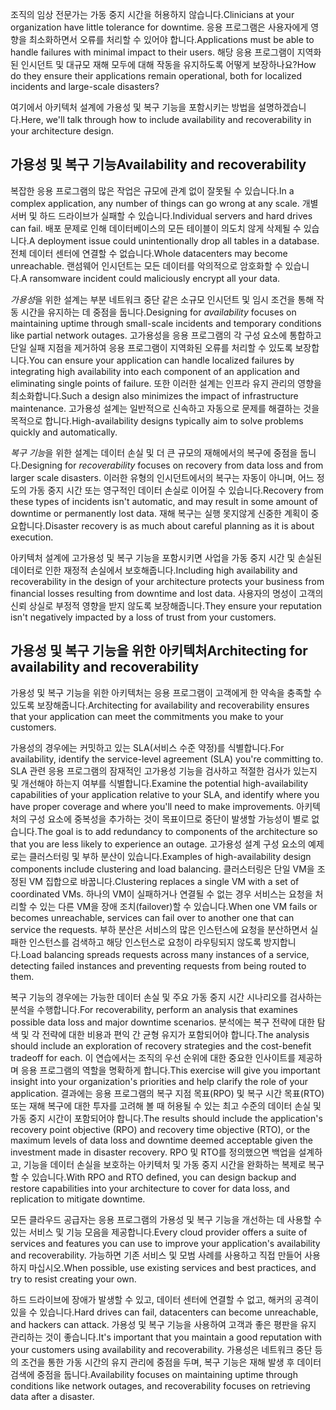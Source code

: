 <span data-ttu-id="15405-101">조직의 임상 전문가는 가동 중지 시간을 허용하지 않습니다.</span><span class="sxs-lookup"><span data-stu-id="15405-101">Clinicians at your organization have little tolerance for downtime.</span></span> <span data-ttu-id="15405-102">응용 프로그램은 사용자에게 영향을 최소화하면서 오류를 처리할 수 있어야 합니다.</span><span class="sxs-lookup"><span data-stu-id="15405-102">Applications must be able to handle failures with minimal impact to their users.</span></span> <span data-ttu-id="15405-103">해당 응용 프로그램이 지역화된 인시던트 및 대규모 재해 모두에 대해 작동을 유지하도록 어떻게 보장하나요?</span><span class="sxs-lookup"><span data-stu-id="15405-103">How do they ensure their applications remain operational, both for localized incidents and large-scale disasters?</span></span> 

<span data-ttu-id="15405-104">여기에서 아키텍처 설계에 가용성 및 복구 기능을 포함시키는 방법을 설명하겠습니다.</span><span class="sxs-lookup"><span data-stu-id="15405-104">Here, we'll talk through how to include availability and recoverability in your architecture design.</span></span>

## <a name="availability-and-recoverability"></a><span data-ttu-id="15405-105">가용성 및 복구 기능</span><span class="sxs-lookup"><span data-stu-id="15405-105">Availability and recoverability</span></span>

<span data-ttu-id="15405-106">복잡한 응용 프로그램의 많은 작업은 규모에 관계 없이 잘못될 수 있습니다.</span><span class="sxs-lookup"><span data-stu-id="15405-106">In a complex application, any number of things can go wrong at any scale.</span></span> <span data-ttu-id="15405-107">개별 서버 및 하드 드라이브가 실패할 수 있습니다.</span><span class="sxs-lookup"><span data-stu-id="15405-107">Individual servers and hard drives can fail.</span></span> <span data-ttu-id="15405-108">배포 문제로 인해 데이터베이스의 모든 테이블이 의도치 않게 삭제될 수 있습니다.</span><span class="sxs-lookup"><span data-stu-id="15405-108">A deployment issue could unintentionally drop all tables in a database.</span></span> <span data-ttu-id="15405-109">전체 데이터 센터에 연결할 수 없습니다.</span><span class="sxs-lookup"><span data-stu-id="15405-109">Whole datacenters may become unreachable.</span></span> <span data-ttu-id="15405-110">랜섬웨어 인시던트는 모든 데이터를 악의적으로 암호화할 수 있습니다.</span><span class="sxs-lookup"><span data-stu-id="15405-110">A ransomware incident could maliciously encrypt all your data.</span></span>

<span data-ttu-id="15405-111">*가용성*을 위한 설계는 부분 네트워크 중단 같은 소규모 인시던트 및 임시 조건을 통해 작동 시간을 유지하는 데 중점을 둡니다.</span><span class="sxs-lookup"><span data-stu-id="15405-111">Designing for *availability* focuses on maintaining uptime through small-scale incidents and temporary conditions like partial network outages.</span></span> <span data-ttu-id="15405-112">고가용성을 응용 프로그램의 각 구성 요소에 통합하고 단일 실패 지점을 제거하여 응용 프로그램이 지역화된 오류를 처리할 수 있도록 보장합니다.</span><span class="sxs-lookup"><span data-stu-id="15405-112">You can ensure your application can handle localized failures by integrating high availability into each component of an application and eliminating single points of failure.</span></span> <span data-ttu-id="15405-113">또한 이러한 설계는 인프라 유지 관리의 영향을 최소화합니다.</span><span class="sxs-lookup"><span data-stu-id="15405-113">Such a design also minimizes the impact of infrastructure maintenance.</span></span> <span data-ttu-id="15405-114">고가용성 설계는 일반적으로 신속하고 자동으로 문제를 해결하는 것을 목적으로 합니다.</span><span class="sxs-lookup"><span data-stu-id="15405-114">High-availability designs typically aim to solve problems quickly and automatically.</span></span>

<span data-ttu-id="15405-115">*복구 기능*을 위한 설계는 데이터 손실 및 더 큰 규모의 재해에서의 복구에 중점을 둡니다.</span><span class="sxs-lookup"><span data-stu-id="15405-115">Designing for *recoverability* focuses on recovery from data loss and from larger scale disasters.</span></span> <span data-ttu-id="15405-116">이러한 유형의 인시던트에서의 복구는 자동이 아니며, 어느 정도의 가동 중지 시간 또는 영구적인 데이터 손실로 이어질 수 있습니다.</span><span class="sxs-lookup"><span data-stu-id="15405-116">Recovery from these types of incidents isn't automatic, and may result in some amount of downtime or permanently lost data.</span></span> <span data-ttu-id="15405-117">재해 복구는 실행 못지않게 신중한 계획이 중요합니다.</span><span class="sxs-lookup"><span data-stu-id="15405-117">Disaster recovery is as much about careful planning as it is about execution.</span></span>

<span data-ttu-id="15405-118">아키텍처 설계에 고가용성 및 복구 기능을 포함시키면 사업을 가동 중지 시간 및 손실된 데이터로 인한 재정적 손실에서 보호해줍니다.</span><span class="sxs-lookup"><span data-stu-id="15405-118">Including high availability and recoverability in the design of your architecture protects your business from financial losses resulting from downtime and lost data.</span></span> <span data-ttu-id="15405-119">사용자의 명성이 고객의 신뢰 상실로 부정적 영향을 받지 않도록 보장해줍니다.</span><span class="sxs-lookup"><span data-stu-id="15405-119">They ensure your reputation isn't negatively impacted by a loss of trust from your customers.</span></span>

## <a name="architecting-for-availability-and-recoverability"></a><span data-ttu-id="15405-120">가용성 및 복구 기능을 위한 아키텍처</span><span class="sxs-lookup"><span data-stu-id="15405-120">Architecting for availability and recoverability</span></span>

<span data-ttu-id="15405-121">가용성 및 복구 기능을 위한 아키텍처는 응용 프로그램이 고객에게 한 약속을 충족할 수 있도록 보장해줍니다.</span><span class="sxs-lookup"><span data-stu-id="15405-121">Architecting for availability and recoverability ensures that your application can meet the commitments you make to your customers.</span></span>

<span data-ttu-id="15405-122">가용성의 경우에는 커밋하고 있는 SLA(서비스 수준 약정)를 식별합니다.</span><span class="sxs-lookup"><span data-stu-id="15405-122">For availability, identify the service-level agreement (SLA) you're committing to.</span></span> <span data-ttu-id="15405-123">SLA 관련 응용 프로그램의 잠재적인 고가용성 기능을 검사하고 적절한 검사가 있는지 및 개선해야 하는지 여부를 식별합니다.</span><span class="sxs-lookup"><span data-stu-id="15405-123">Examine the potential high-availability capabilities of your application relative to your SLA, and identify where you have proper coverage and where you'll need to make improvements.</span></span> <span data-ttu-id="15405-124">아키텍처의 구성 요소에 중복성을 추가하는 것이 목표이므로 중단이 발생할 가능성이 별로 없습니다.</span><span class="sxs-lookup"><span data-stu-id="15405-124">The goal is to add redundancy to components of the architecture so that you are less likely to experience an outage.</span></span> <span data-ttu-id="15405-125">고가용성 설계 구성 요소의 예제로는 클러스터링 및 부하 분산이 있습니다.</span><span class="sxs-lookup"><span data-stu-id="15405-125">Examples of high-availability design components include clustering and load balancing.</span></span> <span data-ttu-id="15405-126">클러스터링은 단일 VM을 조정된 VM 집합으로 바꿉니다.</span><span class="sxs-lookup"><span data-stu-id="15405-126">Clustering replaces a single VM with a set of coordinated VMs.</span></span> <span data-ttu-id="15405-127">하나의 VM이 실패하거나 연결될 수 없는 경우 서비스는 요청을 처리할 수 있는 다른 VM을 장애 조치(failover)할 수 있습니다.</span><span class="sxs-lookup"><span data-stu-id="15405-127">When one VM fails or becomes unreachable, services can fail over to another one that can service the requests.</span></span> <span data-ttu-id="15405-128">부하 분산은 서비스의 많은 인스턴스에 요청을 분산하면서 실패한 인스턴스를 검색하고 해당 인스턴스로 요청이 라우팅되지 않도록 방지합니다.</span><span class="sxs-lookup"><span data-stu-id="15405-128">Load balancing spreads requests across many instances of a service, detecting failed instances and preventing requests from being routed to them.</span></span>

<span data-ttu-id="15405-129">복구 기능의 경우에는 가능한 데이터 손실 및 주요 가동 중지 시간 시나리오를 검사하는 분석을 수행합니다.</span><span class="sxs-lookup"><span data-stu-id="15405-129">For recoverability, perform an analysis that examines possible data loss and major downtime scenarios.</span></span> <span data-ttu-id="15405-130">분석에는 복구 전략에 대한 탐색 및 각 전략에 대한 비용과 편익 간 균형 유지가 포함되어야 합니다.</span><span class="sxs-lookup"><span data-stu-id="15405-130">The analysis should include an exploration of recovery strategies and the cost-benefit tradeoff for each.</span></span> <span data-ttu-id="15405-131">이 연습에서는 조직의 우선 순위에 대한 중요한 인사이트를 제공하며 응용 프로그램의 역할을 명확하게 합니다.</span><span class="sxs-lookup"><span data-stu-id="15405-131">This exercise will give you important insight into your organization's priorities and help clarify the role of your application.</span></span> <span data-ttu-id="15405-132">결과에는 응용 프로그램의 복구 지점 목표(RPO) 및 복구 시간 목표(RTO) 또는 재해 복구에 대한 투자를 고려해 볼 때 허용될 수 있는 최고 수준의 데이터 손실 및 가동 중지 시간이 포함되어야 합니다.</span><span class="sxs-lookup"><span data-stu-id="15405-132">The results should include the application's recovery point objective (RPO) and recovery time objective (RTO), or the maximum levels of data loss and downtime deemed acceptable given the investment made in disaster recovery.</span></span> <span data-ttu-id="15405-133">RPO 및 RTO를 정의했으면 백업을 설계하고, 기능을 데이터 손실을 보호하는 아키텍처 및 가동 중지 시간을 완화하는 복제로 복구할 수 있습니다.</span><span class="sxs-lookup"><span data-stu-id="15405-133">With RPO and RTO defined, you can design backup and restore capabilities into your architecture to cover for data loss, and replication to mitigate downtime.</span></span>

<span data-ttu-id="15405-134">모든 클라우드 공급자는 응용 프로그램의 가용성 및 복구 기능을 개선하는 데 사용할 수 있는 서비스 및 기능 모음을 제공합니다.</span><span class="sxs-lookup"><span data-stu-id="15405-134">Every cloud provider offers a suite of services and features you can use to improve your application's availability and recoverability.</span></span> <span data-ttu-id="15405-135">가능하면 기존 서비스 및 모범 사례를 사용하고 직접 만들어 사용하지 마십시오.</span><span class="sxs-lookup"><span data-stu-id="15405-135">When possible, use existing services and best practices, and try to resist creating your own.</span></span>

<span data-ttu-id="15405-136">하드 드라이브에 장애가 발생할 수 있고, 데이터 센터에 연결할 수 없고, 해커의 공격이 있을 수 있습니다.</span><span class="sxs-lookup"><span data-stu-id="15405-136">Hard drives can fail, datacenters can become unreachable, and hackers can attack.</span></span> <span data-ttu-id="15405-137">가용성 및 복구 기능을 사용하여 고객과 좋은 평판을 유지 관리하는 것이 좋습니다.</span><span class="sxs-lookup"><span data-stu-id="15405-137">It's important that you maintain a good reputation with your customers using availability and recoverability.</span></span> <span data-ttu-id="15405-138">가용성은 네트워크 중단 등의 조건을 통한 가동 시간의 유지 관리에 중점을 두며, 복구 기능은 재해 발생 후 데이터 검색에 중점을 둡니다.</span><span class="sxs-lookup"><span data-stu-id="15405-138">Availability focuses on maintaining uptime through conditions like network outages, and recoverability focuses on retrieving data after a disaster.</span></span>

